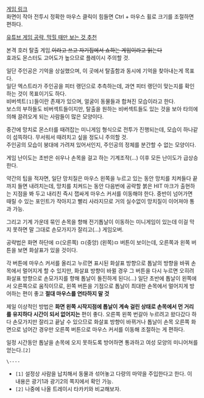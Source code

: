 [게임 링크](http://www.newgrounds.com/portal/view/513181)  
화면이 작아 전투시 정확한 마우스 클릭이 힘들면 Ctrl + 마우스 휠로 크기를 조절하면 편하다.

[유튜브 게임 공략, 막힐 때만 보는 것 추천](http://www.youtube.com/watch?v=LFNcud9nH6A)

본격 호러 탈출 게임.<del>이라고 쓰고 자기집에서 쇼하는 게임이라고 읽는다</del>  
효과도 몬스터도 고어도가 높으므로 플레이시 주의할 것.

일단 주인공은 기억을 상실했으며, 이 곳에서 탈출함과 동시에 기억을 찾아내는게 목표다.  
일단 엑스트라가 주인공을 피터 랭던으로 추측하는데, 과연 피터 랭던이 맞는지를 확인하는 것이 목표이기도 하다.  
비버섹트`[1]`들이란 존재가 있으며, 얼굴이 동물들과 합쳐진 모습이라고 한다.  
보스의 부하들도 비버섹트들이지만, 탈출을 원하는 비버섹트들도 있는 것을 보아 타의에 의해 끌려오게 되는 사람들이 많은 모양이다.

중간에 망치로 몬스터를 때려잡는 미니게임 형식으로 전투가 진행되는데, 모습이 하나같이 섬뜩하다. 무서워서 때려치고 싶을 정도니 주의할 것.  
주인공의 모습이 붕대에 가려져 있어서인지, 주인공의 정체를 분간할 수 없는 모양이다.

게임 난이도는 초반은 쉬우나 손목을 걸고 하는 기계조작(...) 이후 모든 난이도가 급상승한다.

약간의 팁을 적자면, 일단 망치질은 마우스 왼쪽을 누르고 있는 동안 망치를 치켜들다 끝까지 들면 내려치는데, 망치를 치켜드는 동안 다음번에
공략할 붉은 HIT 마크가 출현하는 지점을 봐 두고 내리친 즉시 잽싸게 마우스 커서를 이동해야 한다. 중반이 넘어가면 때릴 수 있는 포인트가
작아지고 빨리 사라지므로 거의 실수없이 망치질이 이어져야 통과 가능.

그리고 기계 가운데 묶인 손목을 향해 전기톱날이 이동하는 미니게임이 있는데 이걸 막지 못하면 말 그대로 손모가지가 잘리고(...) 게임오버.

공략법은 화면 하단에 ㅁ(오른쪽) ㅁ(중앙) (왼쪽)ㅁ 버튼이 보이는데, 오른쪽과 왼쪽 버튼을 보면 화살표가 있을 것이다.

각 버튼에 마우스 커서를 올리고 누르면 표시된 화살표 방향으로 톱날의 방향을 바꿔 손목에서 멀어지게 할 수 있지만, 화살표 방향이 바뀔 경우
그 버튼을 다시 누르면 오히려 화살표 방향으로 손모가지를 향해 톱날이 돌진하게 된다(...) 일단 초반에 톱날이 왼쪽에서 오른쪽으로
움직이므로, 왼쪽 버튼을 기점으로 톱날이 최대한 손목에서 멀어지게 방어하는 편이 좋고 **절대 마우스를 연타하지 말 것**

제일 이상적인 방법은 **화면 왼쪽 시작지점에 톱날이 계속 걸린 상태로 손목에서 먼 거리를 유지하다 시간이 되서 없어지는** 편이 좋다.
오른쪽 왼쪽 번갈아 누르려고 왔다갔다 하다 손모가지만 잘리고 끝날 수 있으므로 화살표 방향이 바뀌거나 톱날이 손목 오른쪽 화면으로 넘어간
경우만 오른쪽 버튼으로 마우스 커서를 이동해 조절하는 게 편하다.

일정 시간동안 톱날을 손목에 오지 못하도록 방어하면 통과하고 여성 모양의 미니어쳐를 얻는다.`[2]`

`\----`

  * `[1]` 설정상 사람을 납치해서 동물과 섞어놓고 다량의 마약을 주입한다고 한다. 이 내용은 광기1과 광기2의 쪽지에서 확인 가능.
  * `[2]` 나중에 나올 트레이시 타카키와 비교해보자.

